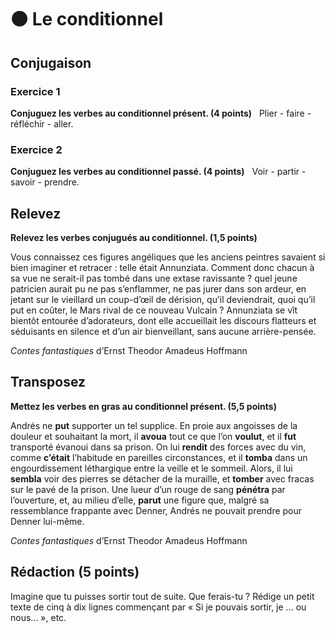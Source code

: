 
# ⚫️ Le conditionnel

## Conjugaison

### Exercice 1

**Conjuguez les verbes au conditionnel présent. (4 points)**
 
Plier - faire - réfléchir - aller.
 
### Exercice 2

**Conjuguez les verbes au conditionnel passé. (4 points)**
 
Voir - partir - savoir - prendre.

## Relevez

**Relevez les verbes conjugués au conditionnel. (1,5 points)**

Vous connaissez ces figures angéliques que les anciens peintres savaient si bien imaginer et retracer : telle était Annunziata. Comment donc chacun à sa vue ne serait-il pas tombé dans une extase ravissante ? quel jeune patricien aurait pu ne pas s’enflammer, ne pas jurer dans son ardeur, en jetant sur le vieillard un coup-d’œil de dérision, qu’il deviendrait, quoi qu’il put en coûter, le Mars rival de ce nouveau Vulcain ? Annunziata se vît bientôt entourée d’adorateurs, dont elle accueillait les discours flatteurs et séduisants en silence et d’un air bienveillant, sans aucune arrière-pensée.

*Contes fantastiques* d’Ernst Theodor Amadeus Hoffmann

## Transposez

**Mettez les verbes en gras au conditionnel présent. (5,5 points)**

Andrés ne **put** supporter un tel supplice. En proie aux angoisses de la douleur et souhaitant la mort, il **avoua** tout ce que l’on **voulut**, et il **fut** transporté évanoui dans sa prison.
On lui **rendit** des forces avec du vin, comme **c’était** l’habitude en pareilles circonstances, et il **tomba** dans un engourdissement léthargique entre la veille et le sommeil. Alors, il lui **sembla** voir des pierres se détacher de la muraille, et **tomber** avec fracas sur le pavé de la prison. Une lueur d’un rouge de sang **pénétra** par l’ouverture, et, au milieu d’elle, **parut** une figure que, malgré sa ressemblance frappante avec Denner, Andrés ne pouvait prendre pour Denner lui-même.

*Contes fantastiques* d’Ernst Theodor Amadeus Hoffmann

## Rédaction (5 points)

Imagine que tu puisses sortir tout de suite. Que ferais-tu ? Rédige un petit texte de cinq à dix lignes commençant par « Si je pouvais sortir, je ... ou nous... », etc.